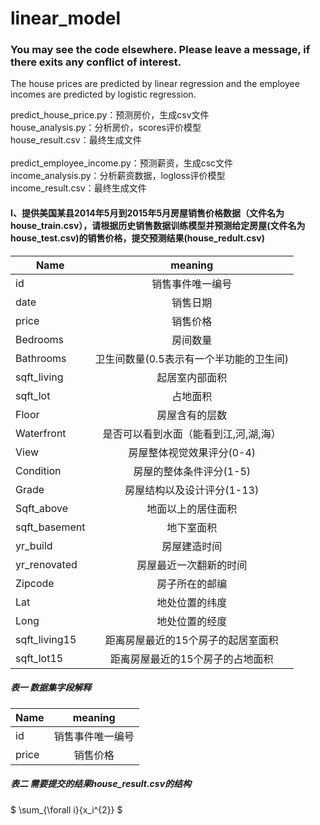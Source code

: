 # linear_model
### You may see the code elsewhere. Please leave a message, if there exits any conflict of interest.</br>
The house prices are predicted by linear regression and the employee incomes are predicted by logistic regression.

predict_house_price.py：预测房价，生成csv文件</br>
house_analysis.py：分析房价，scores评价模型</br>
house_result.csv：最终生成文件</br>
</br>
predict_employee_income.py：预测薪资，生成csc文件</br>
income_analysis.py：分析薪资数据，logloss评价模型</br>
income_result.csv：最终生成文件</br>
#### I、提供美国某县2014年5月到2015年5月房屋销售价格数据（文件名为house_train.csv），请根据历史销售数据训练模型并预测给定房屋(文件名为house_test.csv)的销售价格，提交预测结果(house_redult.csv)

| Name | meaning |
| - | :-: | 
| id | 销售事件唯一编号 | 
| date | 销售日期 | 
| price | 销售价格 | 
| Bedrooms | 房间数量 | 
| Bathrooms | 卫生间数量(0.5表示有一个半功能的卫生间) | 
| sqft_living | 起居室内部面积 | 
| sqft_lot | 占地面积 | 
| Floor | 房屋含有的层数 | 
| Waterfront | 是否可以看到水面（能看到江,河,湖,海） | 
| View | 房屋整体视觉效果评分(0-4) | 
| Condition | 房屋的整体条件评分(1-5) | 
| Grade | 房屋结构以及设计评分(1-13) | 
| Sqft_above | 地面以上的居住面积 | 
| sqft_basement | 地下室面积 | 
| yr_build | 房屋建造时间 | 
| yr_renovated | 房屋最近一次翻新的时间 | 
| Zipcode | 房子所在的邮编 | 
| Lat | 地处位置的纬度 | 
| Long | 地处位置的经度 | 
| sqft_living15 | 距离房屋最近的15个房子的起居室面积 | 
| sqft_lot15 | 距离房屋最近的15个房子的占地面积 |
##### 表一 数据集字段解释
| Name | meaning |
| - | :-: | 
| id | 销售事件唯一编号 | 
| price | 销售价格 | 
##### 表二 需要提交的结果house_result.csv的结构</br>
$ \sum_{\forall i}{x_i^{2}} $
